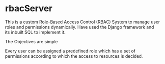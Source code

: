 # rbacServer

This is a custom Role-Based Access Control (RBAC) System to manage user roles and
permissions dynamically. Have used the Django framework and its inbuilt SQL to 
implement it.

The Objectives are simple

Every user can be assigned a predefined role which has a set of permissions 
according to which the access to resources is decided.
